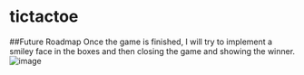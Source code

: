 # tictactoe
##Future Roadmap
Once the game is finished, I will try to implement a smiley face in the boxes and then closing the game and showing the winner.
![image](https://github.com/hema35/tictactoe/assets/30657439/891b339c-40e6-44e0-bf1b-a6c9578df2e0)
